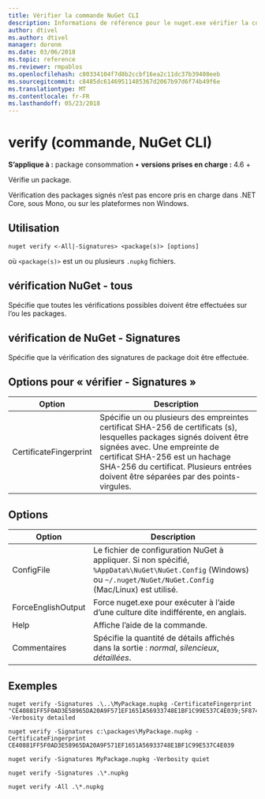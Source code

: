 ```yaml
---
title: Vérifier la commande NuGet CLI
description: Informations de référence pour le nuget.exe vérifier la commande
author: dtivel
ms.author: dtivel
manager: doronm
ms.date: 03/06/2018
ms.topic: reference
ms.reviewer: rmpablos
ms.openlocfilehash: c80334104f7d8b2ccbf16ea2c11dc37b39408eeb
ms.sourcegitcommit: c8485dc61469511485367d2067b97d6f74b49f6e
ms.translationtype: MT
ms.contentlocale: fr-FR
ms.lasthandoff: 05/23/2018
---
```

# <a name="verify-command-nuget-cli"></a>verify (commande, NuGet CLI)

**S’applique à :** package consommation &bullet; **versions prises en charge :** 4.6 +

Vérifie un package.

Vérification des packages signés n’est pas encore pris en charge dans .NET Core, sous Mono, ou sur les plateformes non Windows.

## <a name="usage"></a>Utilisation

```cli
nuget verify <-All|-Signatures> <package(s)> [options]
```

où `<package(s)>` est un ou plusieurs `.nupkg` fichiers.

## <a name="nuget-verify--all"></a>vérification NuGet - tous

Spécifie que toutes les vérifications possibles doivent être effectuées sur l’ou les packages.

## <a name="nuget-verify--signatures"></a>vérification de NuGet - Signatures

Spécifie que la vérification des signatures de package doit être effectuée.

## <a name="options-for-verify--signatures"></a>Options pour « vérifier - Signatures »

| Option | Description |
| --- | --- |
| CertificateFingerprint | Spécifie un ou plusieurs des empreintes certificat SHA-256 de certificats (s), lesquelles packages signés doivent être signées avec. Une empreinte de certificat SHA-256 est un hachage SHA-256 du certificat. Plusieurs entrées doivent être séparées par des points-virgules. |

## <a name="options"></a>Options

| Option | Description |
| --- | --- |
| ConfigFile | Le fichier de configuration NuGet à appliquer. Si non spécifié, `%AppData%\NuGet\NuGet.Config` (Windows) ou `~/.nuget/NuGet/NuGet.Config` (Mac/Linux) est utilisé.|
| ForceEnglishOutput | Force nuget.exe pour exécuter à l’aide d’une culture dite indifférente, en anglais. |
| Help | Affiche l’aide de la commande. |
| Commentaires | Spécifie la quantité de détails affichés dans la sortie : *normal*, *silencieux*, *détaillées*. |

## <a name="examples"></a>Exemples

```cli
nuget verify -Signatures .\..\MyPackage.nupkg -CertificateFingerprint "CE40881FF5F0AD3E58965DA20A9F571EF1651A56933748E1BF1C99E537C4E039;5F874AAF47BCB268A19357364E7FBB09D6BF9E8A93E1229909AC5CAC865802E2" -Verbosity detailed

nuget verify -Signatures c:\packages\MyPackage.nupkg -CertificateFingerprint CE40881FF5F0AD3E58965DA20A9F571EF1651A56933748E1BF1C99E537C4E039

nuget verify -Signatures MyPackage.nupkg -Verbosity quiet

nuget verify -Signatures .\*.nupkg

nuget verify -All .\*.nupkg

```